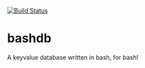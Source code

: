 [![Build Status](https://travis-ci.com/arcana261/bashdb.svg?branch=main)](https://travis-ci.com/arcana261/bashdb)

# bashdb
A keyvalue database written in bash, for bash!
